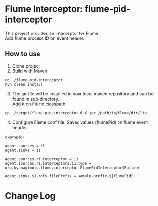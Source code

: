# Flume Interceptor: flume-pid-interceptor

This project provides an interceptor for Flume.  
Add flume process ID on event header.

## How to use
1. Clone project
2. Build with Maven
```
cd ./flume-pid-interceptor
mvn clean install
```

3. The jar file will be installed in your local maven repository and can be found in sub-directory.  
Add it on Flume classpath.
```
cp ./target/flume-pid-interceptor-0.X.jar /path/to/flume/dir/lib
```

4. Configure Flume conf file.
Saved values (flumePid) on flume event header.

example)
```properties
agent.sources = r1
agent.sinks = s1

agent.sources.r1.interceptor = i1
agent.sources.r1.interceptors.i1.type = org.kyanagimoto.flume.interceptor.FlumePidInterceptor$Builder

agent.sinks.s1.hdfs.filePrefix = sample-prefix-${flumePid}
```
# Change Log
